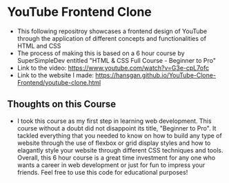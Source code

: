 # YouTube Frontend Clone

- This following repositroy showcases a frontend design of YouTube through the application of different concepts and functionalities of HTML and CSS
- The process of making this is based on a 6 hour course by SuperSimpleDev entitled "HTML & CSS Full Course - Beginner to Pro"
- Link to the video: https://www.youtube.com/watch?v=G3e-cpL7ofc
- Link to the website I made: https://hansgan.github.io/YouTube-Clone-Frontend/youtube-clone.html

## Thoughts on this Course

- I took this course as my first step in learning web development. This course without a doubt did not disappoint its title, "Beginner to Pro". It tackled everything
  that you needed to know on how to build any type of website through the use of flexbox or grid display styles and how to elagantly style your website through different CSS techniques
  and tools. Overall, this 6 hour course is a great time investment for any one who wants a career in web development or just for fun to impress your friends. Feel free to use
  this code for educational purposes!
